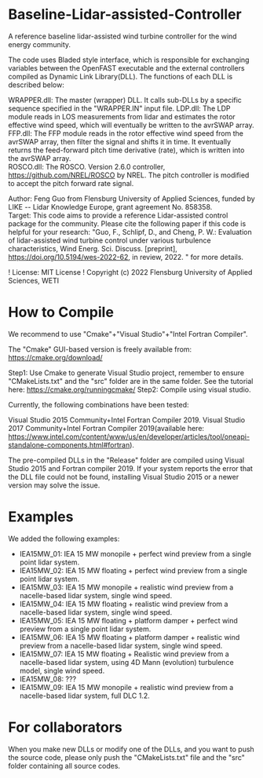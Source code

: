 # Baseline-Lidar-assisted-Controller
A reference baseline lidar-assisted wind turbine controller for the wind energy community. 

The code uses Bladed style interface, which is responsible for exchanging variables between the OpenFAST executable and the external controllers compiled as
Dynamic Link Library(DLL).  The functions of each DLL is described below:

WRAPPER.dll: The master (wrapper) DLL.  It calls sub-DLLs by a specific sequence specified in the "WRAPPER.IN" input file.
LDP.dll:     The LDP module reads in LOS measurements from lidar and estimates the rotor effective wind speed, which will eventually be written to the avrSWAP array.
FFP.dll:     The FFP module reads in the rotor effective wind speed from the avrSWAP array, then filter the signal and shifts it in time.  It eventually returns the feed-forward pitch time derivative (rate), which is written into the avrSWAP array.     
ROSCO.dll:   The ROSCO.  Version 2.6.0 controller, https://github.com/NREL/ROSCO  by NREL.  The pitch controller is modified to accept the pitch forward rate signal.

Author: Feng Guo from Flensburg University of Applied Sciences, funded by LIKE -- Lidar Knowledge Europe, grant agreement No. 858358.   
Target: This code aims to provide a reference Lidar-assisted control package for the community.  Please cite the following paper if this code is helpful for your research:
"Guo, F., Schlipf, D., and Cheng, P. W.: Evaluation of lidar-assisted wind turbine control under various turbulence characteristics, Wind Energ. Sci. Discuss.  [preprint], https://doi.org/10.5194/wes-2022-62, in review, 2022.  " for more details.   
    
! License: MIT License
!  Copyright (c) 2022 Flensburg University of Applied Sciences, WETI

# How to Compile
We recommend to use "Cmake"+"Visual Studio"+"Intel Fortran Compiler".

The "Cmake" GUI-based version is freely available from: https://cmake.org/download/

Step1: Use Cmake to generate Visual Studio project, remember to ensure "CMakeLists.txt" and the "src" folder are in the same folder. See the tutorial here: https://cmake.org/runningcmake/
Step2: Compile using visual studio. 

Currently, the following combinations have been tested:

Visual Studio 2015 Community+Intel Fortran Compiler 2019.
Visual Studio 2017 Community+Intel Fortran Compiler 2019(available here: https://www.intel.com/content/www/us/en/developer/articles/tool/oneapi-standalone-components.html#fortran).

The pre-compiled DLLs in the "Release" folder are compiled using Visual Studio 2015 and Fortran compiler 2019.  If your system reports the error that the DLL file could not be found, installing Visual Studio 2015 or a newer version may solve the issue. 

# Examples
We added the following examples:
- IEA15MW_01: IEA 15 MW monopile + perfect wind preview from a single point lidar system.
- IEA15MW_02: IEA 15 MW floating + perfect wind preview from a single point lidar system.
- IEA15MW_03: IEA 15 MW monopile + realistic wind preview from a nacelle-based lidar system, single wind speed.
- IEA15MW_04: IEA 15 MW floating + realistic wind preview from a nacelle-based lidar system, single wind speed.
- IEA15MW_05: IEA 15 MW floating + platform damper + perfect wind preview from a single point lidar system.
- IEA15MW_06: IEA 15 MW floating + platform damper + realistic wind preview from a nacelle-based lidar system, single wind speed.
- IEA15MW_07: IEA 15 MW floating + Realistic wind preview from a nacelle-based lidar system, using 4D Mann (evolution) turbulence model, single wind speed.
- IEA15MW_08: ???
- IEA15MW_09: IEA 15 MW monopile + realistic wind preview from a nacelle-based lidar system, full DLC 1.2.

# For collaborators
When you make new DLLs or modify one of the DLLs, and you want to push the source code, please only push the "CMakeLists.txt" file and the "src" folder containing all source codes.

